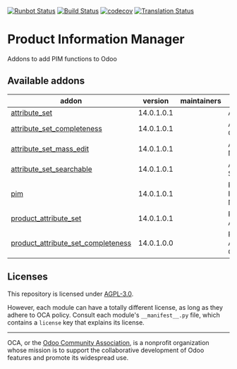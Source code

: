 [![Runbot Status](https://runbot.odoo-community.org/runbot/badge/flat//14.0.svg)](https://runbot.odoo-community.org/runbot/repo/github-com-oca-odoo-pim-)
[![Build Status](https://travis-ci.com/OCA/odoo-pim.svg?branch=14.0)](https://travis-ci.com/OCA/odoo-pim)
[![codecov](https://codecov.io/gh/OCA/odoo-pim/branch/14.0/graph/badge.svg)](https://codecov.io/gh/OCA/odoo-pim)
[![Translation Status](https://translation.odoo-community.org/widgets/odoo-pim-14-0/-/svg-badge.svg)](https://translation.odoo-community.org/engage/odoo-pim-14-0/?utm_source=widget)

<!-- /!\ do not modify above this line -->

# Product Information Manager

Addons to add PIM functions to Odoo

<!-- /!\ do not modify below this line -->

<!-- prettier-ignore-start -->

[//]: # (addons)

Available addons
----------------
addon | version | maintainers | summary
--- | --- | --- | ---
[attribute_set](attribute_set/) | 14.0.1.0.1 |  | Attribute Set
[attribute_set_completeness](attribute_set_completeness/) | 14.0.1.0.1 |  | Attribute Set Completeness
[attribute_set_mass_edit](attribute_set_mass_edit/) | 14.0.1.0.1 |  | Attribute Set Mass Edit
[attribute_set_searchable](attribute_set_searchable/) | 14.0.1.0.1 |  | Attribute Set Searchable
[pim](pim/) | 14.0.1.0.1 |  | Product Information Management
[product_attribute_set](product_attribute_set/) | 14.0.1.0.1 |  | Product Attribute Set
[product_attribute_set_completeness](product_attribute_set_completeness/) | 14.0.1.0.0 |  | Product Attribute Set Completeness

[//]: # (end addons)

<!-- prettier-ignore-end -->

## Licenses

This repository is licensed under [AGPL-3.0](LICENSE).

However, each module can have a totally different license, as long as they adhere to OCA
policy. Consult each module's `__manifest__.py` file, which contains a `license` key
that explains its license.

----

OCA, or the [Odoo Community Association](http://odoo-community.org/), is a nonprofit
organization whose mission is to support the collaborative development of Odoo features
and promote its widespread use.
